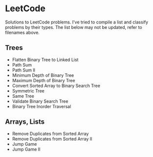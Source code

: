 # LeetCode

Solutions to LeetCode problems. I've tried to compile a list and classify problems by their types. The list below may not be updated, refer to filenames above.

## Trees
* Flatten Binary Tree to Linked List
* Path Sum
* Path Sum II
* Minimum Depth of Binary Tree
* Maximum Depth of Binary Tree
* Convert Sorted Array to Binary Search Tree
* Symmetric Tree
* Same Tree
* Validate Binary Search Tree
* Binary Tree Inorder Traversal

## Arrays, Lists
* Remove Duplicates from Sorted Array
* Remove Duplicates from Sorted Array II
* Jump Game
* Jump Game II